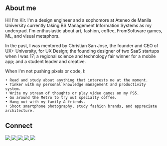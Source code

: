 ## About me
Hi! I'm Kir. I'm a design engineer and a sophomore at Ateneo de Manila University currently taking BS Management Information Systems as my undergrad. I'm enthusiastic about art, fashion, coffee, FromSoftware games, ML, and visual metaphors.

In the past, I was mentored by Christian San Jose, the founder and CEO of UX+ University, for UX Design; the founding designer of two SaaS startups when I was 17; a regional science and technology fair winner for a mobile app; and a student leader and creative.

When I'm not pushing pixels or code, I:
````
• Read and study about anything that interests me at the moment.
• Tinker with my personal knowledge management and productivity system.
• Write my stream of thoughts or play video games on my PS5.
• Go around the Metro to try out specialty coffee.
• Hang out with my family & friends.
• Shoot smartphone photography, study fashion brands, and appreciate architecture.
````

## Connect
<section>
  <a href="https://mail.google.com/mail/u/0/?view=cm&fs=1&to=penalberkirstine@gmail.com&tf=1" target="_blank" ref="noopener noreferrer">
    <img src="https://img.shields.io/badge/gmail-%23D44638.svg?&style=for-the-badge&logo=gmail&logoColor=white"/>
  </a>
  <a href="https://www.instagram.com/kirpenalber/" target="_blank" ref="noopener noreferrer">
    <img src="https://img.shields.io/badge/instagram-%23E4405F.svg?&style=for-the-badge&logo=instagram&logoColor=white"/>
  </a>
  <a href="https://www.facebook.com/kirpnlbr" target="_blank" ref="noopener noreferrer">
    <img src="https://img.shields.io/badge/facebook-%233B5998.svg?&style=for-the-badge&logo=facebook&logoColor=white"/>
  </a>
  <a href="https://www.linkedin.com/in/kirpenalber/" target="_blank" ref="noopener noreferrer">
    <img src="https://img.shields.io/badge/linkedin-%230077B5.svg?&style=for-the-badge&logo=linkedin&logoColor=white"/>
  </a>
  <a href="https://twitter.com/kirpenalber" target="_blank" ref="noopener noreferrer">
    <img src="https://img.shields.io/badge/twitter-%2300ACEE.svg?&style=for-the-badge&logo=twitter&logoColor=white"/>
  </a>
</section>
